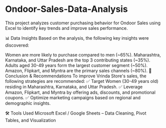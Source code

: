 # Ondoor-Sales-Data-Analysis


This project analyzes customer purchasing behavior for Ondoor Sales using Excel to identify key trends and improve sales performance.

📊 Data Insights
Based on the analysis, the following key insights were discovered:

Women are more likely to purchase compared to men (~65%).
Maharashtra, Karnataka, and Uttar Pradesh are the top 3 contributing states (~35%).
Adults aged 30-49 years form the largest customer segment (~50%).
Amazon, Flipkart, and Myntra are the primary sales channels (~80%).
🎯 Conclusion & Recommendations
To improve Vrinda Store's sales, the following strategies are recommended:
✅ Target Women (30-49 years old) residing in Maharashtra, Karnataka, and Uttar Pradesh.
✅ Leverage Amazon, Flipkart, and Myntra by offering ads, discounts, and promotional coupons.
✅ Optimize marketing campaigns based on regional and demographic insights.

🛠️ Tools Used
Microsoft Excel / Google Sheets – Data Cleaning, Pivot Tables, and Visualization
